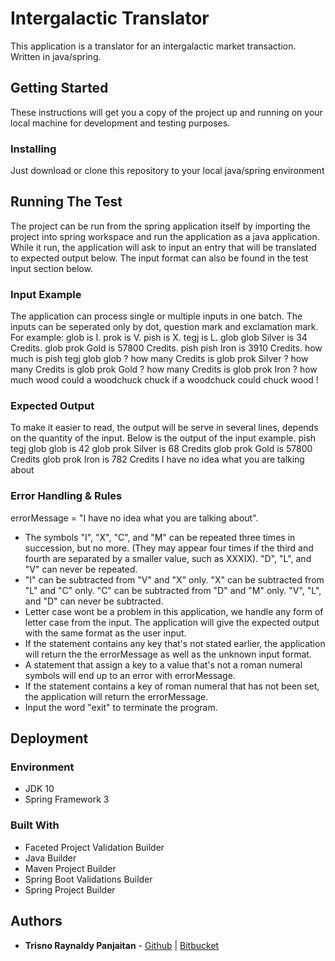# Intergalactic Translator
This application is a translator for an intergalactic market transaction. Written in java/spring.

## Getting Started
These instructions will get you a copy of the project up and running on your local machine for development and testing purposes.

### Installing
Just download or clone this repository to your local java/spring environment

## Running The Test
The project can be run from the spring application itself by importing the project into spring workspace and run the application as a java application.
While it run, the application will ask to input an entry that will be translated to expected output below. The input format can also be found in the test input section below.

### Input Example
The application can process single or multiple inputs in one batch. The inputs can be seperated only by dot, question mark and exclamation mark.
For example:
glob is I. prok is V. pish is X. tegj is L. glob glob Silver is 34 Credits. glob prok Gold is 57800 Credits. pish pish Iron is 3910 Credits. how much is pish tegj glob glob ? how many Credits is glob prok Silver ? how many Credits is glob prok Gold ? how many Credits is glob prok Iron ? how much wood could a woodchuck chuck if a woodchuck could chuck wood !

### Expected Output
To make it easier to read, the output will be serve in several lines, depends on the quantity of the input. Below is the output of the input example.
pish tegj glob glob is 42
glob prok Silver is 68 Credits
glob prok Gold is 57800 Credits
glob prok Iron is 782 Credits
I have no idea what you are talking about

### Error Handling & Rules
errorMessage = "I have no idea what you are talking about".
* The symbols "I", "X", "C", and "M" can be repeated three times in succession, but no more. (They may appear four times if the third and fourth are separated by a smaller value, such as XXXIX). "D", "L", and "V" can never be repeated.
* "I" can be subtracted from "V" and "X" only. "X" can be subtracted from "L" and "C" only. "C" can be subtracted from "D" and "M" only. "V", "L", and "D" can never be subtracted.
* Letter case wont be a problem in this application, we handle any form of letter case from the input. The application will give the expected output with the same format as the user input.
* If the statement contains any key that's not stated earlier, the application will return the the errorMessage as well as the unknown input format.
* A statement that assign a key to a value that's not a roman numeral symbols will end up to an error with errorMessage.
* If the statement contains a key of roman numeral that has not been set, the application will return the errorMessage.
* Input the word "exit" to terminate the program.

## Deployment
### Environment
* JDK 10
* Spring Framework 3

### Built With
* Faceted Project Validation Builder
* Java Builder 
* Maven Project Builder
* Spring Boot Validations Builder
* Spring Project Builder

## Authors
* **Trisno Raynaldy Panjaitan** - [Github](https://github.com/raylucker) | [Bitbucket](https://bitbucket.org/raypanjaitan/)
